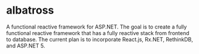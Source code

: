 # albatross
A functional reactive framework for ASP.NET. The goal is to create a fully functional reactive 
framework that has a fully reactive stack from frontend to database. The current plan is to
incorporate React.js, Rx.NET, RethinkDB, and ASP.NET 5.
